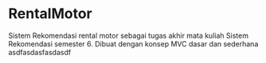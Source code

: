 # RentalMotor
Sistem Rekomendasi rental motor sebagai tugas akhir mata kuliah Sistem Rekomendasi semester 6. Dibuat dengan konsep MVC dasar dan sederhana
asdfasdasfasdasdf
